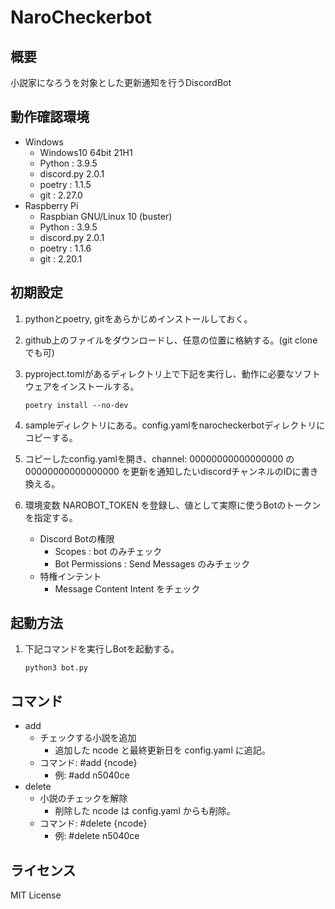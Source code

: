 # NaroCheckerbot

## 概要

小説家になろうを対象とした更新通知を行うDiscordBot

## 動作確認環境

* Windows
  * Windows10 64bit 21H1
  * Python : 3.9.5
  * discord.py 2.0.1
  * poetry : 1.1.5
  * git : 2.27.0
* Raspberry Pi
  * Raspbian GNU/Linux 10 (buster)
  * Python : 3.9.5
  * discord.py 2.0.1
  * poetry : 1.1.6
  * git : 2.20.1

## 初期設定

1. pythonとpoetry, gitをあらかじめインストールしておく。
2. github上のファイルをダウンロードし、任意の位置に格納する。(git cloneでも可)
3. pyproject.tomlがあるディレクトリ上で下記を実行し、動作に必要なソフトウェアをインストールする。

   ```
   poetry install --no-dev
   ```

4. sampleディレクトリにある。config.yamlをnarocheckerbotディレクトリにコピーする。
5. コピーしたconfig.yamlを開き、channel: 00000000000000000 の 00000000000000000 を更新を通知したいdiscordチャンネルのIDに書き換える。
6. 環境変数 NAROBOT_TOKEN を登録し、値として実際に使うBotのトークンを指定する。
   * Discord Botの権限
     * Scopes : bot のみチェック
     * Bot Permissions : Send Messages のみチェック
   * 特権インテント
     * Message Content Intent をチェック

## 起動方法

1. 下記コマンドを実行しBotを起動する。

   ```
   python3 bot.py
   ```

## コマンド

* add
  * チェックする小説を追加
    * 追加した ncode と最終更新日を config.yaml に追記。
  * コマンド: #add {ncode}
    * 例: #add n5040ce
* delete
  * 小説のチェックを解除
    * 削除した ncode は config.yaml からも削除。
  * コマンド: #delete {ncode}
    * 例: #delete n5040ce

## ライセンス

MIT License
